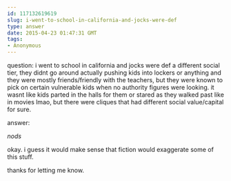 ```yaml
---
id: 117132619619
slug: i-went-to-school-in-california-and-jocks-were-def
type: answer
date: 2015-04-23 01:47:31 GMT
tags:
- Anonymous
---
```

question: i went to school in california and jocks were def a different social tier, they didnt go around actually pushing kids into lockers or anything and they were mostly friends/friendly with the teachers, but they were known to pick on certain vulnerable kids when no authority figures were looking. it wasnt like kids parted in the halls for them or stared as they walked past like in movies lmao, but there were cliques that had different social value/capital for sure.

answer: <p>*nods*</p><p>okay. i guess it would make sense that fiction would exaggerate some of this stuff.&nbsp;</p><p>thanks for letting me know.</p>